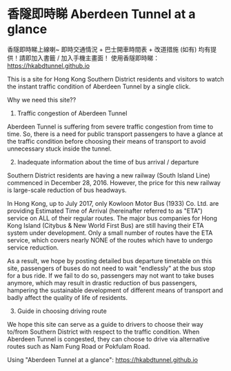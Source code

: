 # 香隧即時睇 Aberdeen Tunnel at a glance

香隧即時睇上線喇~
即時交通情況 + 巴士開車時間表 + 改道措施 (如有) 均有提供！請即加入書籤 / 加入手機主畫面！
使用香隧即時睇： https://hkabdtunnel.github.io

This is a site for Hong Kong Southern District residents and visitors to watch the instant traffic condition of Aberdeen Tunnel by a single click.


Why we need this site??

1) Traffic congestion of Aberdeen Tunnel

Aberdeen Tunnel is suffering from severe traffic congestion from time to time. So, there is a need for public transport passengers to have a glance at the traffic condition before choosing their means of transport to avoid unnecessary stuck inside the tunnel.

2) Inadequate information about the time of bus arrival / departure

Southern District residents are having a new railway (South Island Line) commenced in December 28, 2016. However, the price for this new railway is large-scale reduction of bus headways.

In Hong Kong, up to July 2017, only Kowloon Motor Bus (1933) Co. Ltd. are providing Estimated Time of Arrival (hereinafter referred to as "ETA") service on ALL of their regular routes. The major bus companies for Hong Kong Island (Citybus & New World First Bus) are still having their ETA system under development. Only a small number of routes have the ETA service, which covers nearly NONE of the routes which have to undergo service reduction. 

As a result, we hope by posting detailed bus departure timetable on this site, passengers of buses do not need to wait "endlessly" at the bus stop for a bus ride. If we fail to do so, passengers may not want to take buses anymore, which may result in drastic reduction of bus passengers, hampering the sustainable development of different means of transport and badly affect the quality of life of residents. 

3) Guide in choosing driving route

We hope this site can serve as a guide to drivers to choose their way to/from Southern District with respect to the traffic condition. When Aberdeen Tunnel is congested, they can choose to drive via alternative routes such as Nam Fung Road or Pokfulam Road.

Using "Aberdeen Tunnel at a glance": https://hkabdtunnel.github.io
